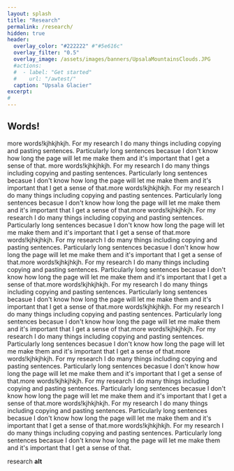 ```yaml
---
layout: splash
title: "Research"
permalink: /research/
hidden: true
header:
  overlay_color: "#222222" #"#5e616c"
  overlay_filter: "0.5"
  overlay_image: /assets/images/banners/UpsalaMountainsClouds.JPG
  #actions:
  #  - label: "Get started"
  #    url: "/awtest/"
  caption: "Upsala Glacier"
excerpt:
#         
---
```


## Words!
more words!kjhkjhkjh. For my research I do many things including copying and pasting sentences. Particularly long sentences becasue I don't know how long the page will let me make them and it's important that I get a sense of that. more words!kjhkjhkjh. For my research I do many things including copying and pasting sentences. Particularly long sentences becasue I don't know how long the page will let me make them and it's important that I get a sense of that.more words!kjhkjhkjh. For my research I do many things including copying and pasting sentences. Particularly long sentences becasue I don't know how long the page will let me make them and it's important that I get a sense of that.more words!kjhkjhkjh. For my research I do many things including copying and pasting sentences. Particularly long sentences becasue I don't know how long the page will let me make them and it's important that I get a sense of that.more words!kjhkjhkjh. For my research I do many things including copying and pasting sentences. Particularly long sentences becasue I don't know how long the page will let me make them and it's important that I get a sense of that.more words!kjhkjhkjh. For my research I do many things including copying and pasting sentences. Particularly long sentences becasue I don't know how long the page will let me make them and it's important that I get a sense of that.more words!kjhkjhkjh. For my research I do many things including copying and pasting sentences. Particularly long sentences becasue I don't know how long the page will let me make them and it's important that I get a sense of that.more words!kjhkjhkjh. For my research I do many things including copying and pasting sentences. Particularly long sentences becasue I don't know how long the page will let me make them and it's important that I get a sense of that.more words!kjhkjhkjh. For my research I do many things including copying and pasting sentences. Particularly long sentences becasue I don't know how long the page will let me make them and it's important that I get a sense of that.more words!kjhkjhkjh. For my research I do many things including copying and pasting sentences. Particularly long sentences becasue I don't know how long the page will let me make them and it's important that I get a sense of that.more words!kjhkjhkjh. For my research I do many things including copying and pasting sentences. Particularly long sentences becasue I don't know how long the page will let me make them and it's important that I get a sense of that.more words!kjhkjhkjh. For my research I do many things including copying and pasting sentences. Particularly long sentences becasue I don't know how long the page will let me make them and it's important that I get a sense of that.more words!kjhkjhkjh. For my research I do many things including copying and pasting sentences. Particularly long sentences becasue I don't know how long the page will let me make them and it's important that I get a sense of that.

research **alt**
